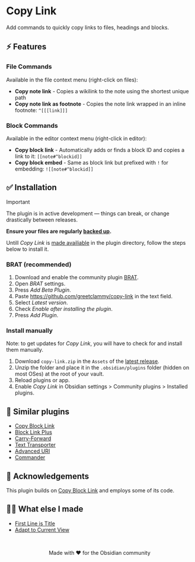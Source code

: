 # Copy Link

Add commands to quickly copy links to files, headings and blocks.

## ⚡ Features

### File Commands

Available in the file context menu (right-click on files):

- **Copy note link** - Copies a wikilink to the note using the shortest unique path
- **Copy note link as footnote** - Copies the note link wrapped in an inline footnote: `^[[[link]]]`

### Block Commands

Available in the editor context menu (right-click in editor):

- **Copy block link** - Automatically adds or finds a block ID and copies a link to it: `[[note#^blockid]]`
- **Copy block embed** - Same as block link but prefixed with `!` for embedding: `![[note#^blockid]]`

## ✅ Installation

> [!IMPORTANT]  
> The plugin is in active development — things can break, or change drastically between releases.
>
> **Ensure your files are regularly [backed up](https://help.obsidian.md/backup).**

Untill _Copy Link_ is [made availiable](https://github.com/obsidianmd/obsidian-releases/pull/8068) in the plugin directory, follow the steps below to install it.

### BRAT (recommended)

1. Download and enable the community plugin [BRAT](https://obsidian.md/plugins?id=obsidian42-brat).
2. Open _BRAT_ settings.
3. Press _Add Beta Plugin_.
4. Paste https://github.com/greetclammy/copy-link in the text field.
5. Select _Latest version_.
6. Check _Enable after installing the plugin_.
7. Press _Add Plugin_.

### Install manually

Note: to get updates for _Copy Link_, you will have to check for and install them manually.

1. Download `copy-link.zip` in the `Assets` of the [latest release](https://github.com/greetclammy/copy-link/releases).
2. Unzip the folder and place it in the `.obsidian/plugins` folder (hidden on most OSes) at the root of your vault.
3. Reload plugins or app.
4. Enable _Copy Link_ in Obsidian settings > Community plugins > Installed plugins.

## 👀 Similar plugins

- [Copy Block Link](https://obsidian.md/plugins?id=obsidian-copy-block-link)
- [Block Link Plus](https://obsidian.md/plugins?id=block-link-plus)
- [Carry-Forward](https://obsidian.md/plugins?id=obsidian-carry-forward)
- [Text Transporter](https://obsidian.md/plugins?id=obsidian42-text-transporter)
- [Advanced URI](https://obsidian.md/plugins?id=obsidian-advanced-uri)
- [Commander](https://obsidian.md/plugins?id=cmdr)

## 🙏 Acknowledgements

This plugin builds on [Copy Block Link](https://github.com/mgmeyers/obsidian-copy-block-link) and employs some of its code.

## 👨‍💻 What else I made

- [First Line is Title](https://github.com/greetclammy/first-line-is-title)
- [Adapt to Current View](https://github.com/greetclammy/adapt-to-current-view/)

<br>

<p align="center">Made with ❤️ for the Obsidian community</p>
